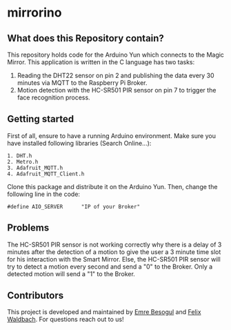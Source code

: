 # mirrorino

## What does this Repository contain?
This repository holds code for the Arduino Yun which connects to the Magic Mirror. This application is written in the C language has two tasks:
1. Reading the DHT22 sensor on pin 2 and publishing the data every 30 minutes via MQTT to the Raspberry Pi Broker.
2. Motion detection with the HC-SR501 PIR sensor on pin 7 to trigger the face recognition process.

## Getting started
First of all, ensure to have a running Arduino environment. Make sure you have installed following libraries (Search Online...):
```
1. DHT.h
2. Metro.h
3. Adafruit_MQTT.h
4. Adafruit_MQTT_Client.h
```

Clone this package and distribute it on the Arduino Yun. Then, change the following line in the code:
```
#define AIO_SERVER      "IP of your Broker"
```

## Problems
The HC-SR501 PIR sensor is not working correctly why there is a delay of 3 minutes after the detection of a motion to give the user a 3 minute time slot for his interaction with the Smart Mirror.
Else, the HC-SR501 PIR sensor will try to detect a motion every second and send a "0" to the Broker. Only a detected motion will send a "1" to the Broker.

## Contributors
This project is developed and maintained by [Emre Besogul](https://github.com/emrebesogul) and [Felix Waldbach](https://github.com/felixwaldbach).
For questions reach out to us!
